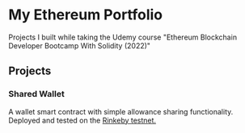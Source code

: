# My Ethereum Portfolio
Projects I built while taking the Udemy course "Ethereum Blockchain Developer Bootcamp With Solidity (2022)"

## Projects
### Shared Wallet
A wallet smart contract with simple allowance sharing functionality.
Deployed and tested on the [Rinkeby testnet.](https://rinkeby.etherscan.io/address/0xf8802eb7eab390889ede410938501805b8d59433)
